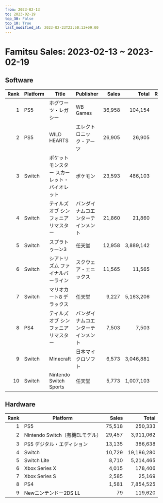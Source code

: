```yaml
---
from: 2023-02-13
to: 2023-02-19
top_30: False
top_10: True
last_modified_at: 2023-02-23T23:50:13+09:00
---
```

# Famitsu Sales: 2023-02-13 ~ 2023-02-19
## Software
| Rank | Platform | Title | Publisher | Sales | Total | Rate | New |
| -: | -- | -- | -- | -: | -: | -: | -- |
| 1 | PS5 | ホグワーツ・レガシー | WB Games | 36,958 | 104,154 |  |  |
| 2 | PS5 | WILD HEARTS | エレクトロニック・アーツ | 26,905 | 26,905 |  | **New** |
| 3 | Switch | ポケットモンスター スカーレット・バイオレット | ポケモン | 23,593 | 486,103 |  |  |
| 4 | Switch | テイルズ オブ シンフォニア リマスター | バンダイナムコエンターテインメント | 21,860 | 21,860 |  | **New** |
| 5 | Switch | スプラトゥーン3 | 任天堂 | 12,958 | 3,889,142 |  |  |
| 6 | Switch | シアトリズム ファイナルバーライン | スクウェア・エニックス | 11,565 | 11,565 |  | **New** |
| 7 | Switch | マリオカート8 デラックス | 任天堂 | 9,227 | 5,163,206 |  |  |
| 8 | PS4 | テイルズ オブ シンフォニア リマスター | バンダイナムコエンターテインメント | 7,503 | 7,503 |  | **New** |
| 9 | Switch | Minecraft | 日本マイクロソフト | 6,573 | 3,046,881 |  |  |
| 10 | Switch | Nintendo Switch Sports | 任天堂 | 5,773 | 1,007,103 |  |  |

## Hardware
| Rank | Platform | Sales | Total |
| -: | -- | -: | -: |
| 1 | PS5 | 75,518 | 250,333 |
| 2 | Nintendo Switch（有機ELモデル） | 29,457 | 3,911,062 |
| 3 | PS5 デジタル・エディション | 13,135 | 386,638 |
| 4 | Switch | 10,729 | 19,186,280 |
| 5 | Switch Lite | 8,710 | 5,214,465 |
| 6 | Xbox Series X | 4,015 | 178,406 |
| 7 | Xbox Series S | 2,585 | 25,169 |
| 8 | PS4 | 1,581 | 7,854,525 |
| 9 | Newニンテンドー2DS LL | 79 | 119,620 |